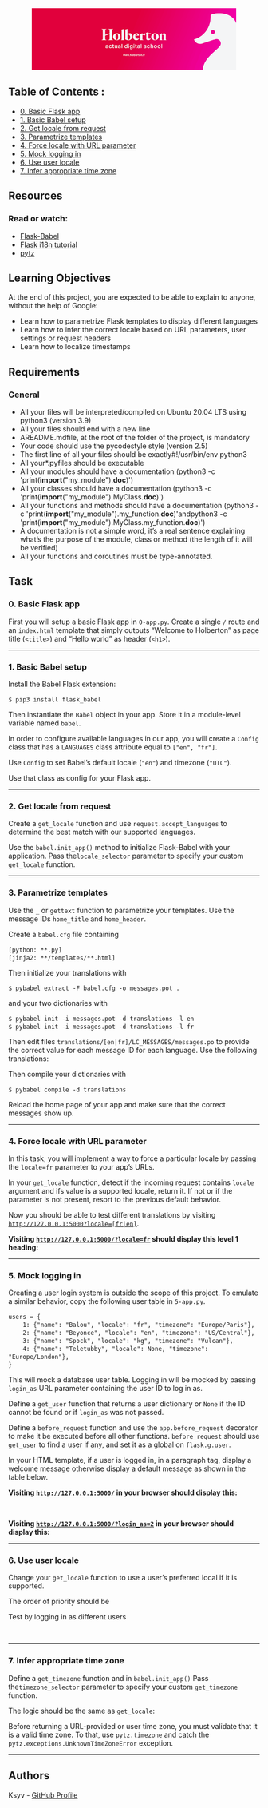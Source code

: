 <div align="center"><img src="https://github.com/ksyv/holbertonschool-web_front_end/blob/main/baniere_holberton.png"></div>


## Table of Contents :

  - [0. Basic Flask app](#subparagraph0)
  - [1. Basic Babel setup](#subparagraph1)
  - [2. Get locale from request](#subparagraph2)
  - [3. Parametrize templates](#subparagraph3)
  - [4. Force locale with URL parameter](#subparagraph4)
  - [5. Mock logging in](#subparagraph5)
  - [6. Use user locale](#subparagraph6)
  - [7. Infer appropriate time zone](#subparagraph7)

## Resources
### Read or watch:
* [Flask-Babel](https://python-babel.github.io/flask-babel/)
* [Flask i18n tutorial](https://blog.miguelgrinberg.com/post/the-flask-mega-tutorial-part-xiii-i18n-and-l10n)
* [pytz](https://pypi.org/project/pytz/)

## Learning Objectives
At the end of this project, you are expected to be able to explain to anyone, without the help of Google:
* Learn how to parametrize Flask templates to display different languages
* Learn how to infer the correct locale based on URL parameters, user settings or request headers
* Learn how to localize timestamps

## Requirements
### General
* All your files will be interpreted/compiled on Ubuntu 20.04 LTS using python3 (version 3.9)
* All your files should end with a new line
* AREADME.mdfile, at the root of the folder of the project, is mandatory
* Your code should use the pycodestyle style (version 2.5)
* The first line of all your files should be exactly#!/usr/bin/env python3
* All your*.pyfiles should be executable
* All your modules should have a documentation (python3 -c 'print(__import__("my_module").__doc__)')
* All your classes should have a documentation (python3 -c 'print(__import__("my_module").MyClass.__doc__)')
* All your functions and methods should have a documentation (python3 -c 'print(__import__("my_module").my_function.__doc__)'andpython3 -c 'print(__import__("my_module").MyClass.my_function.__doc__)')
* A documentation is not a simple word, it’s a real sentence explaining what’s the purpose of the module, class or method (the length of it will be verified)
* All your functions and coroutines must be type-annotated.

## Task
### 0. Basic Flask app <a name='subparagraph0'></a>

First you will setup a basic Flask app in <code>0-app.py</code>. Create a single <code>/</code> route and an <code>index.html</code> template that simply outputs “Welcome to Holberton” as page title (<code>&lt;title&gt;</code>) and “Hello world” as header (<code>&lt;h1&gt;</code>).

---

### 1. Basic Babel setup <a name='subparagraph1'></a>

Install the Babel Flask extension:

```
$ pip3 install flask_babel
```

Then instantiate the <code>Babel</code> object in your app. Store it in a module-level variable named <code>babel</code>.

In order to configure available languages in our app, you will create a <code>Config</code> class that has a <code>LANGUAGES</code> class attribute equal to <code>["en", "fr"]</code>.

Use <code>Config</code> to set Babel’s default locale (<code>"en"</code>) and timezone (<code>"UTC"</code>).

Use that class as config for your Flask app.

---

### 2. Get locale from request <a name='subparagraph2'></a>

Create a <code>get_locale</code> function and use <code>request.accept_languages</code> to determine the best match with our supported languages.

Use the <code>babel.init_app()</code> method to initialize Flask-Babel with your application. Pass the<code>locale_selector</code> parameter to specify your custom <code>get_locale</code>  function.

---

### 3. Parametrize templates <a name='subparagraph3'></a>

Use the <code>_</code> or <code>gettext</code> function to parametrize your templates. Use the message IDs <code>home_title</code> and <code>home_header</code>.

Create a <code>babel.cfg</code> file containing

```
[python: **.py]
[jinja2: **/templates/**.html]
```

Then initialize your translations with

```
$ pybabel extract -F babel.cfg -o messages.pot .
```

and your two dictionaries with

```
$ pybabel init -i messages.pot -d translations -l en
$ pybabel init -i messages.pot -d translations -l fr
```

Then edit files <code>translations/[en|fr]/LC_MESSAGES/messages.po</code> to provide the correct value for each message ID for each language. Use the following translations:

Then compile your dictionaries with

```
$ pybabel compile -d translations
```

Reload the home page of your app and make sure that the correct messages show up.

---

### 4. Force locale with URL parameter <a name='subparagraph4'></a>

In this task, you will implement a way to force a particular locale by passing the <code>locale=fr</code> parameter to your app’s URLs.

In your <code>get_locale</code> function, detect if the incoming request contains <code>locale</code> argument and ifs value is a supported locale, return it. If not or if the parameter is not present, resort to the previous default behavior.

Now you should be able to test different translations by visiting <code>http://127.0.0.1:5000?locale=[fr|en]</code>.

<strong>Visiting <code>http://127.0.0.1:5000/?locale=fr</code> should display this level 1 heading:</strong>
<img alt="" loading="lazy" src="https://s3.eu-west-3.amazonaws.com/hbtn.intranet/uploads/medias/2020/3/f958f4a1529b535027ce.png?X-Amz-Algorithm=AWS4-HMAC-SHA256&amp;X-Amz-Credential=AKIA4MYA5JM5DUTZGMZG%2F20250325%2Feu-west-3%2Fs3%2Faws4_request&amp;X-Amz-Date=20250325T141847Z&amp;X-Amz-Expires=86400&amp;X-Amz-SignedHeaders=host&amp;X-Amz-Signature=af0848b4f8a64eca22a9eadba62b41217f1b46d23608390160c3769c64690a91" style=""/>

---

### 5. Mock logging in <a name='subparagraph5'></a>

Creating a user login system is outside the scope of this project. To emulate a similar behavior, copy the following user table in <code>5-app.py</code>.

```
users = {
    1: {"name": "Balou", "locale": "fr", "timezone": "Europe/Paris"},
    2: {"name": "Beyonce", "locale": "en", "timezone": "US/Central"},
    3: {"name": "Spock", "locale": "kg", "timezone": "Vulcan"},
    4: {"name": "Teletubby", "locale": None, "timezone": "Europe/London"},
}
```

This will mock a database user table. Logging in will be mocked by passing <code>login_as</code> URL parameter containing the user ID to log in as.

Define a <code>get_user</code>  function that returns a user dictionary or <code>None</code> if the ID cannot be found or if <code>login_as</code> was not passed.

Define a <code>before_request</code> function and use the <code>app.before_request</code> decorator to make it be executed before all other functions. <code>before_request</code> should use <code>get_user</code> to find a user if any, and set it as a global on <code>flask.g.user</code>.

In your HTML template, if a user is logged in, in a paragraph tag, display a welcome message otherwise display a default message as shown in the table below.

<strong>Visiting <code>http://127.0.0.1:5000/</code> in your browser should display this:</strong>

<img alt="" loading="lazy" src="https://s3.eu-west-3.amazonaws.com/hbtn.intranet/uploads/medias/2020/3/2c5b2c8190f88c6b4668.png?X-Amz-Algorithm=AWS4-HMAC-SHA256&amp;X-Amz-Credential=AKIA4MYA5JM5DUTZGMZG%2F20250325%2Feu-west-3%2Fs3%2Faws4_request&amp;X-Amz-Date=20250325T141847Z&amp;X-Amz-Expires=86400&amp;X-Amz-SignedHeaders=host&amp;X-Amz-Signature=21f981d15bacf073e15087589189694435c51458392958ea65386bf974577a0d" style=""/>

<strong>Visiting <code>http://127.0.0.1:5000/?login_as=2</code> in your browser should display this:</strong>
<img alt="" loading="lazy" src="https://s3.eu-west-3.amazonaws.com/hbtn.intranet/uploads/medias/2020/3/277f24308c856a09908c.png?X-Amz-Algorithm=AWS4-HMAC-SHA256&amp;X-Amz-Credential=AKIA4MYA5JM5DUTZGMZG%2F20250325%2Feu-west-3%2Fs3%2Faws4_request&amp;X-Amz-Date=20250325T141847Z&amp;X-Amz-Expires=86400&amp;X-Amz-SignedHeaders=host&amp;X-Amz-Signature=dd10a9bd44c578d5bfb73c0a2480215b9b8e5e26b790963d4dbbd042a93908a2" style=""/>

---

### 6. Use user locale <a name='subparagraph6'></a>

Change your <code>get_locale</code> function to use a user’s preferred local if it is supported.

The order of priority should be

Test by logging in as different users

<img alt="" loading="lazy" src="https://s3.eu-west-3.amazonaws.com/hbtn.intranet/uploads/medias/2020/3/9941b480b0b9d87dc5de.png?X-Amz-Algorithm=AWS4-HMAC-SHA256&amp;X-Amz-Credential=AKIA4MYA5JM5DUTZGMZG%2F20250325%2Feu-west-3%2Fs3%2Faws4_request&amp;X-Amz-Date=20250325T141847Z&amp;X-Amz-Expires=86400&amp;X-Amz-SignedHeaders=host&amp;X-Amz-Signature=d4cdbfb1eb000f9fe7fd5171b131c890c09120a3d869db9d65e2a97d9ad22793" style=""/>

---

### 7. Infer appropriate time zone <a name='subparagraph7'></a>

Define a <code>get_timezone</code> function and in <code>babel.init_app()</code> Pass the<code>timezone_selector</code> parameter to specify your custom <code>get_timezone</code>  function.

The logic should be the same as <code>get_locale</code>:

Before returning a URL-provided or user time zone, you must validate that it is a valid time zone. To that, use <code>pytz.timezone</code> and catch the <code>pytz.exceptions.UnknownTimeZoneError</code> exception.

---


## Authors
Ksyv - [GitHub Profile](https://github.com/ksyv)
